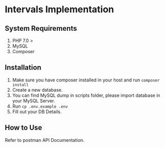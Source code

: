 # Intervals Implementation
## System Requirements
1. PHP 7.0 >
2. MySQL
3. Composer

## Installation
1. Make sure you have composer installed in your host and run
`composer install`
2. Create a new database.
2. You can find MySQL dump in scripts folder, please import database in your MySQL Server.
3. Run `cp .env.example .env`
4. Fill out your DB Details.

## How to Use
Refer to postman API Documentation.




